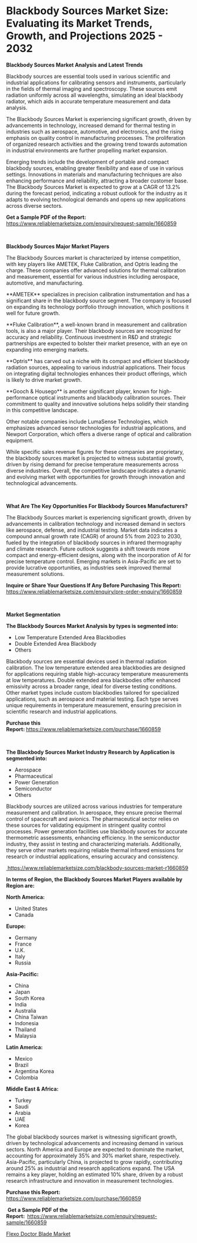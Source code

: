 <p><h1>Blackbody Sources Market Size: Evaluating its Market Trends, Growth, and Projections 2025 - 2032</h1></p><p><strong>Blackbody Sources Market Analysis and Latest Trends</strong></p>
<p><p>Blackbody sources are essential tools used in various scientific and industrial applications for calibrating sensors and instruments, particularly in the fields of thermal imaging and spectroscopy. These sources emit radiation uniformly across all wavelengths, simulating an ideal blackbody radiator, which aids in accurate temperature measurement and data analysis.</p><p>The Blackbody Sources Market is experiencing significant growth, driven by advancements in technology, increased demand for thermal testing in industries such as aerospace, automotive, and electronics, and the rising emphasis on quality control in manufacturing processes. The proliferation of organized research activities and the growing trend towards automation in industrial environments are further propelling market expansion.</p><p>Emerging trends include the development of portable and compact blackbody sources, enabling greater flexibility and ease of use in various settings. Innovations in materials and manufacturing techniques are also enhancing performance and reliability, attracting a broader customer base. The Blackbody Sources Market is expected to grow at a CAGR of 13.2% during the forecast period, indicating a robust outlook for the industry as it adapts to evolving technological demands and opens up new applications across diverse sectors.</p></p>
<p><strong>Get a Sample PDF of the Report:&nbsp;</strong> <a href="https://www.reliablemarketsize.com/enquiry/request-sample/1660859?utm_campaign=2321&utm_medium=2&utm_source=Github&utm_content=ia&utm_term=20022025&utm_id=blackbody-sources">https://www.reliablemarketsize.com/enquiry/request-sample/1660859</a></p>
<p>&nbsp;</p>
<p><strong>Blackbody Sources Major Market Players</strong></p>
<p><p>The Blackbody Sources market is characterized by intense competition, with key players like AMETEK, Fluke Calibration, and Optris leading the charge. These companies offer advanced solutions for thermal calibration and measurement, essential for various industries including aerospace, automotive, and manufacturing.</p><p>**AMETEK** specializes in precision calibration instrumentation and has a significant share in the blackbody source segment. The company is focused on expanding its technology portfolio through innovation, which positions it well for future growth.</p><p>**Fluke Calibration**, a well-known brand in measurement and calibration tools, is also a major player. Their blackbody sources are recognized for accuracy and reliability. Continuous investment in R&D and strategic partnerships are expected to bolster their market presence, with an eye on expanding into emerging markets.</p><p>**Optris** has carved out a niche with its compact and efficient blackbody radiation sources, appealing to various industrial applications. Their focus on integrating digital technologies enhances their product offerings, which is likely to drive market growth.</p><p>**Gooch & Housego** is another significant player, known for high-performance optical instruments and blackbody calibration sources. Their commitment to quality and innovative solutions helps solidify their standing in this competitive landscape.</p><p>Other notable companies include LumaSense Technologies, which emphasizes advanced sensor technologies for industrial applications, and Newport Corporation, which offers a diverse range of optical and calibration equipment.</p><p>While specific sales revenue figures for these companies are proprietary, the blackbody sources market is projected to witness substantial growth, driven by rising demand for precise temperature measurements across diverse industries. Overall, the competitive landscape indicates a dynamic and evolving market with opportunities for growth through innovation and technological advancements.</p></p>
<p>&nbsp;</p>
<p><strong>What Are The Key Opportunities For Blackbody Sources Manufacturers?</strong></p>
<p><p>The Blackbody Sources market is experiencing significant growth, driven by advancements in calibration technology and increased demand in sectors like aerospace, defense, and industrial testing. Market data indicates a compound annual growth rate (CAGR) of around 5% from 2023 to 2030, fueled by the integration of blackbody sources in infrared thermography and climate research. Future outlook suggests a shift towards more compact and energy-efficient designs, along with the incorporation of AI for precise temperature control. Emerging markets in Asia-Pacific are set to provide lucrative opportunities, as industries seek improved thermal measurement solutions.</p></p>
<p><strong>Inquire or Share Your Questions If Any Before Purchasing This Report:</strong> <a href="https://www.reliablemarketsize.com/enquiry/pre-order-enquiry/1660859?utm_campaign=2321&utm_medium=2&utm_source=Github&utm_content=ia&utm_term=20022025&utm_id=blackbody-sources">https://www.reliablemarketsize.com/enquiry/pre-order-enquiry/1660859</a></p>
<p>&nbsp;</p>
<p><strong>Market Segmentation</strong></p>
<p><strong>The Blackbody Sources Market Analysis by types is segmented into:</strong></p>
<p><ul><li>Low Temperature Extended Area Blackbodies</li><li>Double Extended Area Blackbody</li><li>Others</li></ul></p>
<p><p>Blackbody sources are essential devices used in thermal radiation calibration. The low temperature extended area blackbodies are designed for applications requiring stable high-accuracy temperature measurements at low temperatures. Double extended area blackbodies offer enhanced emissivity across a broader range, ideal for diverse testing conditions. Other market types include custom blackbodies tailored for specialized applications, such as aerospace and material testing. Each type serves unique requirements in temperature measurement, ensuring precision in scientific research and industrial applications.</p></p>
<p><strong>Purchase this Report:&nbsp;</strong><a href="https://www.reliablemarketsize.com/purchase/1660859?utm_campaign=2321&utm_medium=2&utm_source=Github&utm_content=ia&utm_term=20022025&utm_id=blackbody-sources">https://www.reliablemarketsize.com/purchase/1660859</a></p>
<p>&nbsp;</p>
<p><strong>The Blackbody Sources Market Industry Research by Application is segmented into:</strong></p>
<p><ul><li>Aerospace</li><li>Pharmaceutical</li><li>Power Generation</li><li>Semiconductor</li><li>Others</li></ul></p>
<p><p>Blackbody sources are utilized across various industries for temperature measurement and calibration. In aerospace, they ensure precise thermal control of spacecraft and avionics. The pharmaceutical sector relies on these sources for validating equipment in stringent quality control processes. Power generation facilities use blackbody sources for accurate thermometric assessments, enhancing efficiency. In the semiconductor industry, they assist in testing and characterizing materials. Additionally, they serve other markets requiring reliable thermal infrared emissions for research or industrial applications, ensuring accuracy and consistency.</p></p>
<p><a href="https://www.reliablemarketsize.com/blackbody-sources-market-r1660859?utm_campaign=2321&utm_medium=2&utm_source=Github&utm_content=ia&utm_term=20022025&utm_id=blackbody-sources">&nbsp;https://www.reliablemarketsize.com/blackbody-sources-market-r1660859</a></p>
<p><strong>In terms of Region, the Blackbody Sources Market Players available by Region are:</strong></p>
<p>
    <p> <strong> North America: </strong>
        <ul>
            <li>United States</li>
            <li>Canada</li>
        </ul>
        </p> 
    <p> <strong> Europe: </strong>
        <ul>
            <li>Germany</li>
            <li>France</li>
            <li>U.K.</li>
            <li>Italy</li>
            <li>Russia</li>
        </ul>
        </p> 
    <p> <strong> Asia-Pacific: </strong>
        <ul>
            <li>China</li>
            <li>Japan</li>
            <li>South Korea</li>
            <li>India</li>
            <li>Australia</li>
            <li>China Taiwan</li>
            <li>Indonesia</li>
            <li>Thailand</li>
            <li>Malaysia</li>
        </ul>
        </p> 
    <p> <strong> Latin America: </strong>
        <ul>
            <li>Mexico</li>
            <li>Brazil</li>
            <li>Argentina Korea</li>
            <li>Colombia</li>
        </ul>
        </p> 
    <p> <strong> Middle East & Africa: </strong>
        <ul>
            <li>Turkey</li>
            <li>Saudi</li>
            <li>Arabia</li>
            <li>UAE</li>
            <li>Korea</li>
        </ul>
    </p>
    </p>
<p><p>The global blackbody sources market is witnessing significant growth, driven by technological advancements and increasing demand in various sectors. North America and Europe are expected to dominate the market, accounting for approximately 35% and 30% market share, respectively. Asia-Pacific, particularly China, is projected to grow rapidly, contributing around 25% as industrial and research applications expand. The USA remains a key player, holding an estimated 10% share, driven by a robust research infrastructure and innovation in measurement technologies.</p></p>
<p><strong>Purchase this Report: </strong><a href="https://www.reliablemarketsize.com/purchase/1660859?utm_campaign=2321&utm_medium=2&utm_source=Github&utm_content=ia&utm_term=20022025&utm_id=blackbody-sources">https://www.reliablemarketsize.com/purchase/1660859</a></p>
<p>&nbsp;<strong>Get a Sample PDF of the Report:&nbsp;&nbsp;</strong><a href="https://www.reliablemarketsize.com/enquiry/request-sample/1660859?utm_campaign=2321&utm_medium=2&utm_source=Github&utm_content=ia&utm_term=20022025&utm_id=blackbody-sources">https://www.reliablemarketsize.com/enquiry/request-sample/1660859</a></p>
<p><strong></strong></p>
<p><p><a href="https://github.com/maclarensidney/Market-Research-Report-List-1/blob/main/flexo-doctor-blade-market.md?utm_campaign=2321&utm_medium=2&utm_source=Github&utm_content=ia&utm_term=20022025&utm_id=blackbody-sources">Flexo Doctor Blade Market</a></p></p>